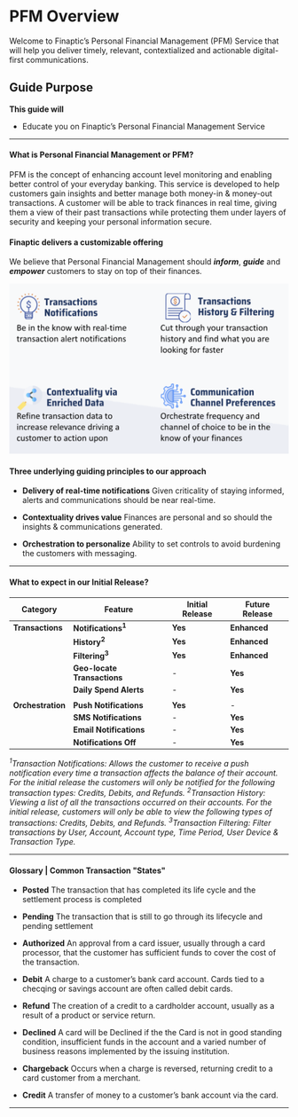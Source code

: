 # PFM Overview

Welcome to Finaptic’s Personal Financial Management (PFM) Service that will help you deliver timely, relevant, contextialized and actionable digital-first communications. 

## Guide Purpose
**This guide will**
- Educate you on Finaptic’s Personal Financial Management Service

---

#### What is Personal Financial Management or PFM?
PFM is the concept of enhancing account level monitoring and enabling better control of your everyday banking. This service is developed to help customers gain insights and better manage both money-in & money-out transactions. A customer will be able to track finances in real time, giving them a view of their past transactions while protecting them under layers of security and keeping your personal information secure. 

#### Finaptic delivers a customizable offering
We believe that Personal Financial Management should ***inform***, ***guide*** and ***empower*** customers to stay on top of their finances.

![pfm1.png](images/pfm1.png)


#### Three underlying guiding principles to our approach

- **Delivery of real-time notifications**
Given criticality of staying informed, alerts and communications should be near real-time.​

- **Contextuality drives value**
Finances are personal and so should the insights & communications generated.​

- **Orchestration to personalize**
Ability to set controls to avoid burdening the customers with messaging.

---

#### What to expect in our Initial Release?

| Category          | Feature                       | Initial Release | Future Release |
| ----------------- | ----------------------------- | --------------- | -------------- |
| **Transactions**  | **Notifications<sup>1</sup>** | **Yes**         | **Enhanced**   |
|                   | **History<sup>2</sup>**       | **Yes**         | **Enhanced**   |
|                   | **Filtering<sup>3</sup>**     | **Yes**         | **Enhanced**   |
|                   | **Geo-locate Transactions**   | -               | **Yes**        |
|                   | **Daily Spend Alerts**        | -               | **Yes**        |
|                   |                               |                 |                |
| **Orchestration** | **Push Notifications**        | **Yes**         | -              |
|                   | **SMS Notifications**         | -               | **Yes**        |
|                   | **Email Notifications**       | -               | **Yes**        |
|                   | **Notifications Off**         | -               | **Yes**        |

*<sup>1</sup>Transaction Notifications: Allows the customer to receive a push notification every time a transaction affects the balance of their account. For the initial release the customers will only be notified for the following transaction types: Credits, Debits, and Refunds.*
*<sup>2</sup>Transaction History: Viewing a list of all the transactions occurred on their accounts. For the initial release, customers will only be able to view the following types of transactions: Credits, Debits, and Refunds.*
*<sup>3</sup>Transaction Filtering: Filter transactions by User, Account, Account type, Time Period, User Device & Transaction Type.*

---

#### Glossary | Common Transaction "States"
* **Posted** 
The transaction that has completed its life cycle and the settlement process is completed

- **Pending** 
The transaction that is still to go through its lifecycle and pending settlement

- **Authorized** 
An approval from a card issuer, usually through a card processor, that the customer has sufficient funds to cover the cost of the transaction. 

- **Debit** 
A charge to a customer’s bank card account. Cards tied to a checqing or savings account are often called debit cards.

- **Refund** 
The creation of a credit to a cardholder account, usually as a result of a product or service return.

- **Declined** 
A card will be Declined if the the Card is not in good standing condition, insufficient funds in the account and a varied number of business reasons implemented by the  issuing institution.

- **Chargeback** 
Occurs when a charge is reversed, returning credit to a card customer from a merchant.

- **Credit**
A transfer of money to a customer’s bank account via the card.

---
